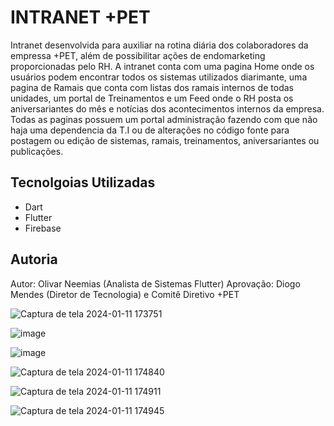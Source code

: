 # INTRANET +PET

Intranet desenvolvida para auxiliar na rotina diária dos colaboradores da empressa +PET,
além de possibilitar ações de endomarketing proporcionadas pelo RH.
A intranet conta com uma pagina Home onde os usuários podem encontrar todos os sistemas utilizados diarimante,
uma pagina de Ramais que conta com listas dos ramais internos de todas unidades,
um portal de Treinamentos e um Feed onde o RH posta os aniversariantes do mês e notícias dos acontecimentos
internos da empresa. Todas as paginas possuem um portal administração fazendo com que não haja uma dependencia da T.I
ou de alterações no código fonte para postagem ou edição de sistemas, ramais, treinamentos, aniversariantes ou publicações.

## Tecnolgoias Utilizadas

- Dart
- Flutter
- Firebase

## Autoria
Autor: Olivar Neemias (Analista de Sistemas Flutter)
Aprovação: Diogo Mendes (Diretor de Tecnologia) e Comitê Diretivo +PET

![Captura de tela 2024-01-11 173751](https://github.com/Olivaar/Intranet-Mais-PET/assets/72718272/fbd2f562-c81f-4c68-bd7b-f3747ff02631)

![image](https://github.com/Olivaar/Intranet-Mais-PET/assets/72718272/206bcca3-9c80-4e0f-b38b-8c79867d799b)

![image](https://github.com/Olivaar/Intranet-Mais-PET/assets/72718272/c63a77a9-90a5-432b-b21f-3ca394d53027)

![Captura de tela 2024-01-11 174840](https://github.com/Olivaar/Intranet-Mais-PET/assets/72718272/42b1fa03-4a0b-4c8f-8218-589a5cbef24f)

![Captura de tela 2024-01-11 174911](https://github.com/Olivaar/Intranet-Mais-PET/assets/72718272/deb53aba-c473-4724-8c6c-64c224b11496)

![Captura de tela 2024-01-11 174945](https://github.com/Olivaar/Intranet-Mais-PET/assets/72718272/f7016cc1-d9fd-4792-b160-9f20a7fcbace)







